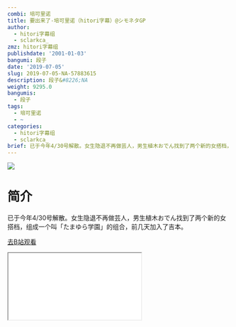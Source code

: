 ```yaml
---
combi: 培可里诺
title: 要出来了-培可里诺（hitori字幕）@シモネタGP
author:
  - hitori字幕组
  - sclarkca_
zmz: hitori字幕组
publishdate: '2001-01-03'
bangumi: 段子
date: '2019-07-05'
slug: 2019-07-05-NA-57883615
description: 段子&#8226;NA
weight: 9295.0
bangumis:
  - 段子
tags:
  - 培可里诺
  - ~
categories:
  - hitori字幕组
  - sclarkca_
brief: 已于今年4/30号解散。女生隐退不再做芸人，男生植木おでん找到了两个新的女搭档，组成一个叫「たまゆら学園」的组合，前几天加入了吉本。
---
```

![](https://raw.githubusercontent.com/tcgriffith/owaraisite/master/static/tmpimg/6dd84243c192d44e51d918c2a305ceb09fdee171.jpg.480.jpg)
# 简介  
已于今年4/30号解散。女生隐退不再做芸人，男生植木おでん找到了两个新的女搭档，组成一个叫「たまゆら学園」的组合，前几天加入了吉本。  

[去B站观看](https://www.bilibili.com/video/av57883615/)
<div class ="resp-container"><iframe class="testiframe" src="//player.bilibili.com/player.html?aid=57883615"", scrolling="no", allowfullscreen="true" > </iframe></div> 
